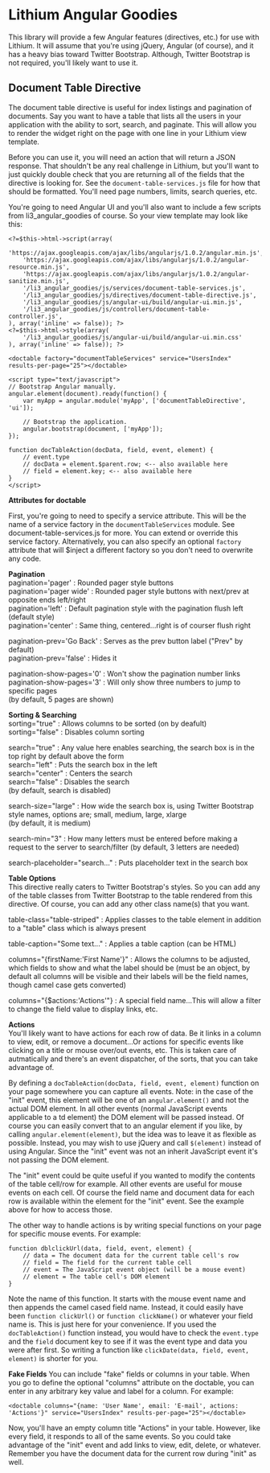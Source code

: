 Lithium Angular Goodies
=========

This library will provide a few Angular features (directives, etc.) for use with Lithium.
It will assume that you're using jQuery, Angular (of course), and it has a heavy bias toward
Twitter Bootstrap. Although, Twitter Bootstrap is not required, you'll likely want to use it.

## Document Table Directive

The document table directive is useful for index listings and pagination of documents.
Say you want to have a table that lists all the users in your application with the ability
to sort, search, and paginate. This will allow you to render the widget right on the page
with one line in your Lithium view template.

Before you can use it, you will need an action that will return a JSON response. That shouldn't be
any real challenge in Lithium, but you'll want to just quickly double check that you are returning
all of the fields that the directive is looking for. See the ```document-table-services.js``` file
for how that should be formatted. You'll need page numbers, limits, search queries, etc.

You're going to need Angular UI and you'll also want to include a few scripts from li3_angular_goodies
of course. So your view template may look like this:

```
<?=$this->html->script(array(
	'https://ajax.googleapis.com/ajax/libs/angularjs/1.0.2/angular.min.js',
	'https://ajax.googleapis.com/ajax/libs/angularjs/1.0.2/angular-resource.min.js',
	'https://ajax.googleapis.com/ajax/libs/angularjs/1.0.2/angular-sanitize.min.js',
	'/li3_angular_goodies/js/services/document-table-services.js',
	'/li3_angular_goodies/js/directives/document-table-directive.js',
	'/li3_angular_goodies/js/angular-ui/build/angular-ui.min.js',
	'/li3_angular_goodies/js/controllers/document-table-controller.js',
), array('inline' => false)); ?>
<?=$this->html->style(array(
	'/li3_angular_goodies/js/angular-ui/build/angular-ui.min.css'
), array('inline' => false)); ?>

<doctable factory="documentTableServices" service="UsersIndex" results-per-page="25"></doctable>

<script type="text/javascript">
// Bootstrap Angular manually.
angular.element(document).ready(function() {
	var myApp = angular.module('myApp', ['documentTableDirective', 'ui']);

	// Bootstrap the application.
	angular.bootstrap(document, ['myApp']);
});

function docTableAction(docData, field, event, element) {
	// event.type
	// docData = element.$parent.row; <-- also available here
	// field = element.key; <-- also available here
}
</script>
```

__Attributes for doctable__

First, you're going to need to specify a service attribute. This will be
the name of a service factory in the ```documentTableServices``` module.
See document-table-services.js for more. You can extend or override this service factory.
Alternatively, you can also specify an optional ```factory``` attribute that will $inject
a different factory so you don't need to overwrite any code.

__Pagination__  
pagination='pager' : Rounded pager style buttons  
pagination='pager wide' : Rounded pager style buttons with next/prev at opposite ends left/right  
pagination='left' : Default pagination style with the pagination flush left (default style)  
pagination='center' : Same thing, centered...right is of courser flush right

pagination-prev='Go Back' : Serves as the prev button label ("Prev" by default)  
pagination-prev='false' : Hides it

pagination-show-pages='0' : Won't show the pagination number links  
pagination-show-pages='3' : Will only show three numbers to jump to specific pages  
(by default, 5 pages are shown)

__Sorting & Searching__  
sorting="true" : Allows columns to be sorted (on by deafult)  
sorting="false" : Disables column sorting  

search="true" : Any value here enables searching, the search box is in the top right by default above the form  
search="left" : Puts the search box in the left  
search="center" : Centers the search  
search="false" : Disables the search  
(by default, search is disabled)

search-size="large" : How wide the search box is, using Twitter Bootstrap style names, options are; small, medium, large, xlarge  
(by default, it is medium)

search-min="3" : How many letters must be entered before making a request to the server to search/filter
(by default, 3 letters are needed)

search-placeholder="search..." : Puts placeholder text in the search box

__Table Options__   
This directive really caters to Twitter Bootstrap's styles. So you can add any of the table classes from Twitter Bootstrap
to the table rendered from this directive. Of course, you can add any other class name(s) that you want.

table-class="table-striped" : Applies classes to the table element in addition to a "table" class which is always present

table-caption="Some text..." : Applies a table caption (can be HTML)

columns="{firstName:'First Name'}" : Allows the columns to be adjusted, which fields to show and what the label should be
(must be an object, by default all columns will be visible and their labels will be the field names, though camel case gets converted)

columns="{$actions:'Actions'"} : A special field name...This will allow a filter to change the field value to display links, etc.

__Actions__   
You'll likely want to have actions for each row of data. Be it links in a column to view, edit, or remove a document...Or actions
for specific events like clicking on a title or mouse over/out events, etc. This is taken care of autmatically and there's an event
dispatcher, of the sorts, that you can take advantage of.

By defining a ```docTableAction(docData, field, event, element)``` function on your page somewhere you can capture all events.
Note: in the case of the "init" event, this element will be one of an ```angular.element()``` and not the actual DOM element.
In all other events (normal JavaScript events applicable to a td element) the DOM element will be passed instead. Of course you can
easily convert that to an angular element if you like, by calling ```angular.element(element)```, but the idea was to leave it as flexible
as possible. Instead, you may wish to use jQuery and call ```$(element)``` instead of using Angular. Since the "init" event was not an inherit
JavaScript event it's not passing the DOM element.

The "init" event could be quite useful if you wanted to modify the contents of the table cell/row for example. All other events are useful
for mouse events on each cell. Of course the field name and document data for each row is available within the element for the "init" event.
See the example above for how to access those.

The other way to handle actions is by writing special functions on your page for specific mouse events. For example:
```
function dblclickUrl(data, field, event, element) {
	// data = The document data for the current table cell's row
	// field = The field for the current table cell
	// event = The JavaScript event object (will be a mouse event)
	// element = The table cell's DOM element
}
```

Note the name of this function. It starts with the mouse event name and then appends the camel cased field name. Instead, it could
easily have been ```function clickUrl()``` or ```function clickName()``` or whatever your field name is. This is just here for your convenience.
If you used the ```docTableAction()``` function instead, you would have to check the ```event.type``` and the ```field``` document key to see if it
was the event type and data you were after first. So writing a function like ```clickDate(data, field, event, element)``` is shorter for you.

__Fake Fields__
You can include "fake" fields or columns in your table. When you go to define the optional "columns" attribute on the doctable, you can enter in
any arbitrary key value and label for a column. For example:
```
<doctable columns="{name: 'User Name', email: 'E-mail', actions: 'Actions'}" service="UsersIndex" results-per-page="25"></doctable>
```

Now, you'll have an empty column title "Actions" in your table. However, like every field, it responds to all of the same events. So you could
take advantage of the "init" event and add links to view, edit, delete, or whatever. Remember you have the document data for the current row
during "init" as well.
